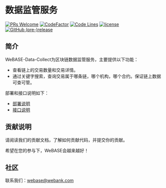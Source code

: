 # 数据监管服务
[![PRs Welcome](https://img.shields.io/badge/PRs-welcome-brightgreen.svg?style=flat-square)](https://webasedoc.readthedocs.io/zh_CN/latest/docs/WeBASE/CONTRIBUTING.html)
[![CodeFactor](https://www.codefactor.io/repository/github/webankfintech/webase-node-manager/badge)](https://www.codefactor.io/repository/github/webankfintech/webase-node-manager)
[![Code Lines](https://tokei.rs/b1/github/WeBankFinTech/WeBASE-Node-Manager?category=code)](https://github.com/WeBankFinTech/WeBASE-Node-Manager)
[![license](http://img.shields.io/badge/license-Apache%20v2-blue.svg)](http://www.apache.org/licenses/)
[![GitHub (pre-)release](https://img.shields.io/github/release/WeBankFinTech/WeBASE-Node-Manager/all.svg)](https://github.com/WeBankFinTech/WeBASE-Node-Manager/releases)

## 简介
WeBASE-Data-Collect为区块链数据监管服务，主要提供以下功能：

- 查看链上的交易数量和交易详情。
- 通过关键字搜索，查询交易属于哪条链，哪个机构，哪个合约。保证链上数据可查可管。

部署和接口说明如下：

- [部署说明](./install.md)
- [接口说明](./interface.md)

## 贡献说明
请阅读我们的贡献文档，了解如何贡献代码，并提交你的贡献。

希望在您的参与下，WeBASE会越来越好！

## 社区
联系我们：webase@webank.com
